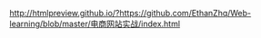http://htmlpreview.github.io/?https://github.com/EthanZhq/Web-learning/blob/master/电商网站实战/index.html
